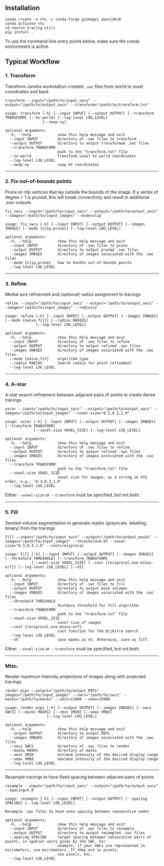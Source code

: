 ## Installation
```shell
conda create -n ntu -c conda-forge pyimagej openjdk=8
conda activate ntu
cd neuron-tracing-utils
pip install .
```
To use the command-line entry points below, make sure the conda environment is active.
## Typical Workflow
### 1. Transform 

Transform Janelia workstation-created `.swc` files from world to voxel coordinates and back

```shell
transform --input="/path/to/input_swcs" --output="/path/to/output_swcs" --transform="/path/to/transform.txt"  
```

```
usage: transform [-h] [--input INPUT] [--output OUTPUT] [--transform TRANSFORM] [--to-world] [--log-level LOG_LEVEL]
                 [--swap-xy]

optional arguments:
  -h, --help            show this help message and exit
  --input INPUT         directory of .swc files to transform
  --output OUTPUT       directory to output transformed .swc files
  --transform TRANSFORM
                        path to the "transform.txt" file
  --to-world            transform voxel to world coordinates
  --log-level LOG_LEVEL
  --swap-xy             swap XY coordinates
```

---

### 2. Fix out-of-bounds points
Prune or clip vertices that lay outside the bounds of the image. If a vertex of degree > 1 is pruned, this will break
connectivity and result in additional .swc outputs.

```shell
fix_swcs --input="/path/to/input_swcs" --output="/path/to/output_swcs" --images="/path/to/input_images" --mode=clip
```

```
usage: fix_swcs [-h] [--input INPUT] [--output OUTPUT] [--images IMAGES] [--mode {clip,prune}] [--log-level LOG_LEVEL]

optional arguments:
  -h, --help            show this help message and exit
  --input INPUT         directory of .swc files to prune
  --output OUTPUT       directory to output pruned .swc files
  --images IMAGES       directory of images associated with the .swc files
  --mode {clip,prune}   how to handle out-of-bounds points
  --log-level LOG_LEVEL
```

---

### 3. Refine
Medial axis refinement and (optional) radius assignment to tracings

```shell
refine --input="/path/to/input_swcs" --output="/path/to/output_swcs" --images="/path/to/input_images" --radius=2
```

```
usage: refine [-h] [--input INPUT] [--output OUTPUT] [--images IMAGES] [--mode {naive,fit}] [--radius RADIUS]
              [--log-level LOG_LEVEL]

optional arguments:
  -h, --help            show this help message and exit
  --input INPUT         directory of .swc files to refine
  --output OUTPUT       directory to output refined .swc files
  --images IMAGES       directory of images associated with the .swc files
  --mode {naive,fit}    algorithm type
  --radius RADIUS       search radius for point refinement
  --log-level LOG_LEVEL
```

---

### 4. A-star
A-star search refinement between adjacent pairs of points to create dense tracings

```shell
astar --input="/path/to/input_swcs" --output="/path/to/output_swcs" --images="/path/to/input_images" --voxel-size="0.3,0.3,1.0"
```

```
usage: astar [-h] [--input INPUT] [--output OUTPUT] [--images IMAGES] [--transform TRANSFORM]
             [--voxel-size VOXEL_SIZE] [--log-level LOG_LEVEL]

optional arguments:
  -h, --help            show this help message and exit
  --input INPUT         directory of .swc files to refine
  --output OUTPUT       directory to output refined .swc files
  --images IMAGES       directory of images associated with the .swc files
  --transform TRANSFORM
                        path to the "transform.txt" file
  --voxel-size VOXEL_SIZE
                        voxel size for images, as a string in XYZ order, e.g., '0.3,0.3,1.0'
  --log-level LOG_LEVEL
```

Either `--voxel-size` or `--transform` must be specified, but not both.

---

### 5. Fill
Seeded-volume segmentation to generate masks (grayscale, labelling, binary) from the tracings

```shell
fill --input="/path/to/input_swcs" --output="/path/to/output_masks" --images="/path/to/input_images" --threshold=0.03 --voxel-size="0.3,0.3,1.0" --cost=reciprocal
```

```
usage: fill [-h] [--input INPUT] [--output OUTPUT] [--images IMAGES] [--threshold THRESHOLD] [--transform TRANSFORM]
            [--voxel-size VOXEL_SIZE] [--cost {reciprocal,one-minus-erf}] [--log-level LOG_LEVEL] [--n5]

optional arguments:
  -h, --help            show this help message and exit
  --input INPUT         directory of .swc files to fill
  --output OUTPUT       directory to output mask volumes
  --images IMAGES       directory of images associated with the .swc files
  --threshold THRESHOLD
                        distance threshold for fill algorithm
  --transform TRANSFORM
                        path to the "transform.txt" file
  --voxel-size VOXEL_SIZE
                        voxel size of images
  --cost {reciprocal,one-minus-erf}
                        cost function for the Dijkstra search
  --log-level LOG_LEVEL
  --n5                  save masks as n5. Otherwise, save as Tiff.
```

Either `--voxel-size` or `--transform` must be specified, but not both.

---

### Misc.

Render maximum intensity projections of images along with projected tracings

```shell
render_mips --output="/path/to/output_MIPs" --images="/path/to/input_images" --swcs="/path/to/swcs" --masks="/path/to/masks" --vmin=12000 --vmax=15000
```

```
usage: render_mips [-h] [--output OUTPUT] [--images IMAGES] [--swcs SWCS] [--masks MASKS] [--vmin VMIN] [--vmax VMAX]
                   [--log-level LOG_LEVEL]

optional arguments:
  -h, --help            show this help message and exit
  --output OUTPUT       directory to output MIPs
  --images IMAGES       directory of images associated with the .swc files
  --swcs SWCS           directory of .swc files to render
  --masks MASKS         directory of masks
  --vmin VMIN           minimum intensity of the desired display range
  --vmax VMAX           maximum intensity of the desired display range
  --log-level LOG_LEVEL
```

---

Resample tracings to have fixed spacing between adjacent pairs of points

```shell
resample --input="/path/to/input_swcs" --output="/path/to/output_swcs" --spacing=5.0
```

```
usage: resample [-h] [--input INPUT] [--output OUTPUT] [--spacing SPACING] [--log-level LOG_LEVEL]

Resample .swc files to have even spacing between consecutive nodes

optional arguments:
  -h, --help            show this help message and exit
  --input INPUT         directory of .swc files to resample
  --output OUTPUT       directory to output resampled .swc files
  --spacing SPACING     target spacing between consecutive pairs of points, in spatial units given by the SWC. For
                        example, if your SWCs are represented in micrometers, use micrometers. If they are in pixels,
                        use pixels, etc.
  --log-level LOG_LEVEL
```
